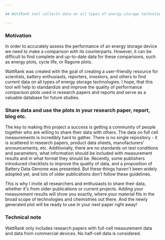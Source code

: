 ```yaml
---

## WattRank tool collects data on all types of energy storage technologies - batteries, supercapacitors, redox flow batteries etc., and creates plots that compare their performance.

---
```


### Motivation

In order to accurately assess the performance of an energy storage device we need to make a comparison with its counterparts. However, it can be difficult to find complete and up-to-date data for these comparisons, such as energy plots, cycle life, or Ragone plots.

WattRank was created with the goal of creating a user-friendly resource for scientists, battery enthusiasts, reporters, investors, and others to find current data on all types of energy storage technologies. I hope, that this tool will help to standardize and improve the quality of performance comparison plots used in research papers and reports and serve as a valuable database for future studies.

### Share data and use the plots in your research paper, report, blog etc.

The key to making this project a success is getting a community of people together who are willing to share their data with others. The data on full cell measurements is incredibly hard to gather. There is no single repository - it is scattered in research papers, product data sheets, manufacturers’ announcements, etc. Additionally, there are no standards on test conditions and parameters, what information should be included with measurement results and in what format they should be. Recently, some publishers introduced checklists to improve the quality of data, and a proposition of Battery Data Genome was presented. But these things haven't been widely adopted yet, and lots of older publications don't follow these guidelines.

This is why I invite all researchers and enthusiasts to share their data, whether it's from older publications or current projects. Adding your measurement results will show you exactly, where your material fits in the broad scope of technologies and chemistries out there. And the newly generated plot will be ready to use in your next paper right away!

### Technical note

WattRank only includes research papers with full-cell measurement data and data from commercial devices. No half-cell data is considered.


